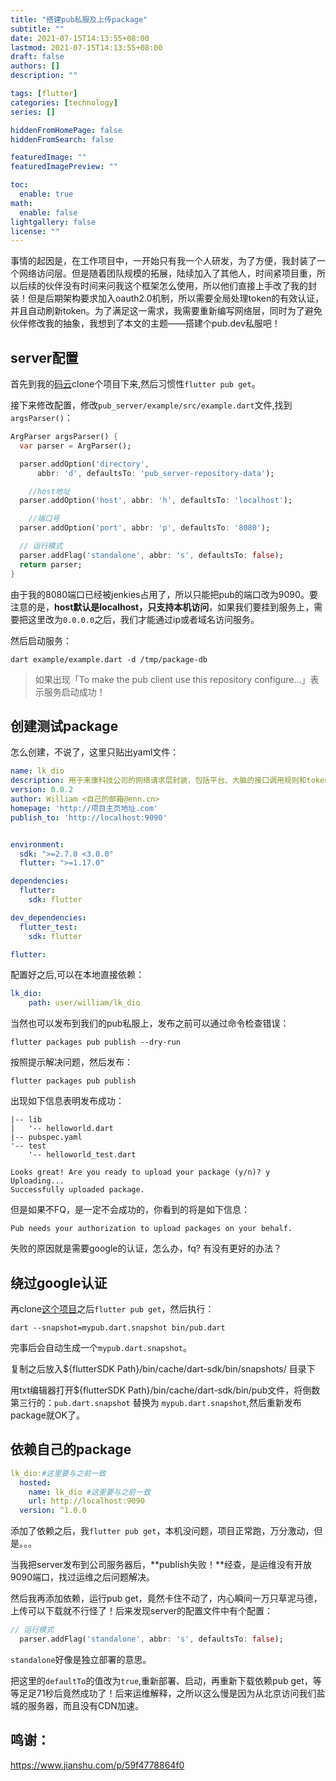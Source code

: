 ```yaml
---
title: "搭建pub私服及上传package"
subtitle: ""
date: 2021-07-15T14:13:55+08:00
lastmod: 2021-07-15T14:13:55+08:00
draft: false
authors: []
description: ""

tags: [flutter]
categories: [technology]
series: []

hiddenFromHomePage: false
hiddenFromSearch: false

featuredImage: ""
featuredImagePreview: ""

toc:
  enable: true
math:
  enable: false
lightgallery: false
license: ""
---
```

事情的起因是，在工作项目中，一开始只有我一个人研发，为了方便，我封装了一个网络访问层。但是随着团队规模的拓展，陆续加入了其他人，时间紧项目重，所以后续的伙伴没有时间来问我这个框架怎么使用，所以他们直接上手改了我的封装！但是后期架构要求加入oauth2.0机制，所以需要全局处理token的有效认证，并且自动刷新token。为了满足这一需求，我需要重新编写网络层，同时为了避免伙伴修改我的抽象，我想到了本文的主题——搭建个pub.dev私服吧！
<!--more-->

## server配置

首先到我的[码云](https://gitee.com/william198824/pub_server)clone个项目下来,然后习惯性`flutter pub get`。

接下来修改配置，修改`pub_server/example/src/example.dart`文件,找到`argsParser()`：

```dart
ArgParser argsParser() {
  var parser = ArgParser();

  parser.addOption('directory',
      abbr: 'd', defaultsTo: 'pub_server-repository-data');

    //host地址
  parser.addOption('host', abbr: 'h', defaultsTo: 'localhost');

    //端口号
  parser.addOption('port', abbr: 'p', defaultsTo: '8080');

  // 运行模式
  parser.addFlag('standalone', abbr: 's', defaultsTo: false);
  return parser;
}
```

由于我的8080端口已经被jenkies占用了，所以只能把pub的端口改为9090。要注意的是，**host默认是localhost，只支持本机访问**，如果我们要挂到服务上，需要把这里改为`0.0.0.0`之后，我们才能通过ip或者域名访问服务。


然后启动服务：

```shell
dart example/example.dart -d /tmp/package-db
```

>如果出现「To make the pub client use this repository configure...」表示服务启动成功！

## 创建测试package

怎么创建，不说了，这里只贴出yaml文件：

```yaml
name: lk_dio
description: 用于来康科技公司的网络请求层封装，包括平台、大脑的接口调用规则和token有效期验证及自动刷新机制。
version: 0.0.2
author: William <自己的邮箱@enn.cn>
homepage: 'http://项目主页地址.com'
publish_to: 'http://localhost:9090'


environment:
  sdk: ">=2.7.0 <3.0.0"
  flutter: ">=1.17.0"

dependencies:
  flutter:
    sdk: flutter

dev_dependencies:
  flutter_test:
    sdk: flutter

flutter:
```

配置好之后,可以在本地直接依赖：

```yaml
lk_dio:
    path: user/william/lk_dio
```

当然也可以发布到我们的pub私服上，发布之前可以通过命令检查错误：

```shell
flutter packages pub publish --dry-run
```

按照提示解决问题，然后发布：

```shell
flutter packages pub publish
```

出现如下信息表明发布成功：

```shell
|-- lib
|   '-- helloworld.dart
|-- pubspec.yaml
'-- test
    '-- helloworld_test.dart

Looks great! Are you ready to upload your package (y/n)? y
Uploading...
Successfully uploaded package.
```

但是如果不FQ，是一定不会成功的，你看到的将是如下信息：

```shell
Pub needs your authorization to upload packages on your behalf.
```

失败的原因就是需要google的认证，怎么办，fq? 有没有更好的办法？

## 绕过google认证

再clone[这个项目](https://gitee.com/william198824/pub)之后`flutter pub get`，然后执行：

```shell
dart --snapshot=mypub.dart.snapshot bin/pub.dart 
```

完事后会自动生成一个`mypub.dart.snapshot`。

复制之后放入${flutterSDK Path}/bin/cache/dart-sdk/bin/snapshots/ 目录下

用txt编辑器打开${flutterSDK Path}/bin/cache/dart-sdk/bin/pub文件，将倒数第三行的：`pub.dart.snapshot` 替换为 `mypub.dart.snapshot`,然后重新发布package就OK了。

## 依赖自己的package

```yaml
lk_dio:#这里要与之前一致
  hosted:
    name: lk_dio #这里要与之前一致
    url: http://localhost:9090
  version: ^1.0.0
```

添加了依赖之后，我`flutter pub get`，本机没问题，项目正常跑，万分激动，但是。。。

当我把server发布到公司服务器后，**publish失败！**经查，是运维没有开放9090端口，找过运维之后问题解决。

然后我再添加依赖，运行pub get，竟然卡住不动了，内心瞬间一万只草泥马德，上传可以下载就不行怪了！后来发现server的配置文件中有个配置：

```dart
// 运行模式
  parser.addFlag('standalone', abbr: 's', defaultsTo: false);
```

`standalone`好像是独立部署的意思。

把这里的`defaultTo`的值改为`true`,重新部署、启动，再重新下载依赖pub get，等等足足71秒后竟然成功了！后来运维解释，之所以这么慢是因为从北京访问我们盐城的服务器，而且没有CDN加速。

## 鸣谢：

https://www.jianshu.com/p/59f4778864f0